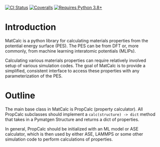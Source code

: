 [![CI Status](https://github.com/materialsvirtuallab/matcalc/actions/workflows/testing.yml/badge.svg)](https://github.com/materialsvirtuallab/matcalc/actions/workflows/testing.yml)
[![Coveralls](https://img.shields.io/coveralls/github/materialsvirtuallab/matcalc?logo=coveralls&label=Coverage)](https://coveralls.io/github/materialsvirtuallab/matcalc?branch=master)
[![Requires Python 3.8+](https://img.shields.io/badge/Python-3.8+-blue.svg?logo=python&logoColor=white)](https://python.org/downloads)

# Introduction

MatCalc is a python library for calculating materials properties from the potential energy surface (PES). The
PES can be from DFT or, more commonly, from machine learning interatomic potentials (MLIPs).

Calculating various materials properties can require relatively involved setup of various simulation codes. The
goal of MatCalc is to provide a simplified, consistent interface to access these properties with any
parameterization of the PES.

# Outline

The main base class in MatCalc is PropCalc (property calculator). All PropCalc subclasses should implement a
`calc(structure) -> dict` method that takes in a Pymatgen Structure and returns a dict of properties.

In general, PropCalc should be initialized with an ML model or ASE calculator, which is then used by either ASE,
LAMMPS or some other simulation code to perform calculations of properties.
